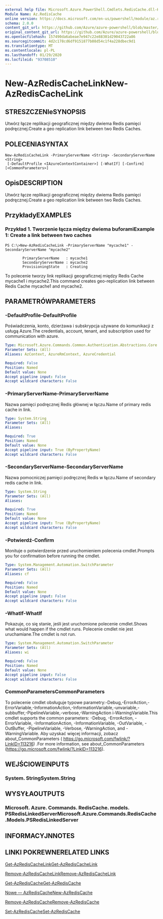 ```yaml
---
external help file: Microsoft.Azure.PowerShell.Cmdlets.RedisCache.dll-Help.xml
Module Name: Az.RedisCache
online version: https://docs.microsoft.com/en-us/powershell/module/az.rediscache/new-azrediscachelink
schema: 2.0.0
content_git_url: https://github.com/Azure/azure-powershell/blob/master/src/RedisCache/RedisCache/help/New-AzRedisCacheLink.md
original_content_git_url: https://github.com/Azure/azure-powershell/blob/master/src/RedisCache/RedisCache/help/New-AzRedisCacheLink.md
ms.openlocfilehash: 157490da6abeae7e947c22e88301d29043722a86
ms.sourcegitcommit: 4d2c178cd6df9151877b08d54c1f4a228dbec9d1
ms.translationtype: MT
ms.contentlocale: pl-PL
ms.lasthandoff: 01/29/2020
ms.locfileid: "93708510"
---
```

# <span data-ttu-id="dd7aa-101">New-AzRedisCacheLink</span><span class="sxs-lookup"><span data-stu-id="dd7aa-101">New-AzRedisCacheLink</span></span>

## <span data-ttu-id="dd7aa-102">STRESZCZENIe</span><span class="sxs-lookup"><span data-stu-id="dd7aa-102">SYNOPSIS</span></span>
<span data-ttu-id="dd7aa-103">Utwórz łącze replikacji geograficznej między dwiema Redis pamięci podręcznej.</span><span class="sxs-lookup"><span data-stu-id="dd7aa-103">Create a geo replication link between two Redis Caches.</span></span>

## <span data-ttu-id="dd7aa-104">POLECENIA</span><span class="sxs-lookup"><span data-stu-id="dd7aa-104">SYNTAX</span></span>

```
New-AzRedisCacheLink -PrimaryServerName <String> -SecondaryServerName <String>
 [-DefaultProfile <IAzureContextContainer>] [-WhatIf] [-Confirm] [<CommonParameters>]
```

## <span data-ttu-id="dd7aa-105">Opis</span><span class="sxs-lookup"><span data-stu-id="dd7aa-105">DESCRIPTION</span></span>
<span data-ttu-id="dd7aa-106">Utwórz łącze replikacji geograficznej między dwiema Redis pamięci podręcznej.</span><span class="sxs-lookup"><span data-stu-id="dd7aa-106">Create a geo replication link between two Redis Caches.</span></span>

## <span data-ttu-id="dd7aa-107">Przykłady</span><span class="sxs-lookup"><span data-stu-id="dd7aa-107">EXAMPLES</span></span>

### <span data-ttu-id="dd7aa-108">Przykład 1. Tworzenie łącza między dwiema buforami</span><span class="sxs-lookup"><span data-stu-id="dd7aa-108">Example 1: Create a link between two caches</span></span>
```
PS C:\>New-AzRedisCacheLink -PrimaryServerName "mycache1" -SecondaryServerName "mycache2"

        PrimaryServerName   : mycache1
        SecondaryServerName : mycache2
        ProvisioningState   : Creating
```

<span data-ttu-id="dd7aa-109">To polecenie tworzy link replikacji geograficznej między Redis Cache mycache1 i mycache2.</span><span class="sxs-lookup"><span data-stu-id="dd7aa-109">This command creates geo-replication link between Redis Cache mycache1 and mycache2.</span></span>

## <span data-ttu-id="dd7aa-110">PARAMETRÓW</span><span class="sxs-lookup"><span data-stu-id="dd7aa-110">PARAMETERS</span></span>

### <span data-ttu-id="dd7aa-111">-DefaultProfile</span><span class="sxs-lookup"><span data-stu-id="dd7aa-111">-DefaultProfile</span></span>
<span data-ttu-id="dd7aa-112">Poświadczenia, konto, dzierżawa i subskrypcja używane do komunikacji z usługą Azure.</span><span class="sxs-lookup"><span data-stu-id="dd7aa-112">The credentials, account, tenant, and subscription used for communication with azure.</span></span>

```yaml
Type: Microsoft.Azure.Commands.Common.Authentication.Abstractions.Core.IAzureContextContainer
Parameter Sets: (All)
Aliases: AzContext, AzureRmContext, AzureCredential

Required: False
Position: Named
Default value: None
Accept pipeline input: False
Accept wildcard characters: False
```

### <span data-ttu-id="dd7aa-113">-PrimaryServerName</span><span class="sxs-lookup"><span data-stu-id="dd7aa-113">-PrimaryServerName</span></span>
<span data-ttu-id="dd7aa-114">Nazwa pamięci podręcznej Redis głównej w łączu.</span><span class="sxs-lookup"><span data-stu-id="dd7aa-114">Name of primary redis cache in link.</span></span>

```yaml
Type: System.String
Parameter Sets: (All)
Aliases:

Required: True
Position: Named
Default value: None
Accept pipeline input: True (ByPropertyName)
Accept wildcard characters: False
```

### <span data-ttu-id="dd7aa-115">-SecondaryServerName</span><span class="sxs-lookup"><span data-stu-id="dd7aa-115">-SecondaryServerName</span></span>
<span data-ttu-id="dd7aa-116">Nazwa pomocniczej pamięci podręcznej Redis w łączu.</span><span class="sxs-lookup"><span data-stu-id="dd7aa-116">Name of secondary redis cache in link.</span></span>

```yaml
Type: System.String
Parameter Sets: (All)
Aliases:

Required: True
Position: Named
Default value: None
Accept pipeline input: True (ByPropertyName)
Accept wildcard characters: False
```

### <span data-ttu-id="dd7aa-117">-Potwierdź</span><span class="sxs-lookup"><span data-stu-id="dd7aa-117">-Confirm</span></span>
<span data-ttu-id="dd7aa-118">Monituje o potwierdzenie przed uruchomieniem polecenia cmdlet.</span><span class="sxs-lookup"><span data-stu-id="dd7aa-118">Prompts you for confirmation before running the cmdlet.</span></span>

```yaml
Type: System.Management.Automation.SwitchParameter
Parameter Sets: (All)
Aliases: cf

Required: False
Position: Named
Default value: None
Accept pipeline input: False
Accept wildcard characters: False
```

### <span data-ttu-id="dd7aa-119">-WhatIf</span><span class="sxs-lookup"><span data-stu-id="dd7aa-119">-WhatIf</span></span>
<span data-ttu-id="dd7aa-120">Pokazuje, co się stanie, jeśli jest uruchomione polecenie cmdlet.</span><span class="sxs-lookup"><span data-stu-id="dd7aa-120">Shows what would happen if the cmdlet runs.</span></span>
<span data-ttu-id="dd7aa-121">Polecenie cmdlet nie jest uruchamiane.</span><span class="sxs-lookup"><span data-stu-id="dd7aa-121">The cmdlet is not run.</span></span>

```yaml
Type: System.Management.Automation.SwitchParameter
Parameter Sets: (All)
Aliases: wi

Required: False
Position: Named
Default value: None
Accept pipeline input: False
Accept wildcard characters: False
```

### <span data-ttu-id="dd7aa-122">CommonParameters</span><span class="sxs-lookup"><span data-stu-id="dd7aa-122">CommonParameters</span></span>
<span data-ttu-id="dd7aa-123">To polecenie cmdlet obsługuje typowe parametry:-Debug,-ErrorAction,-ErrorVariable,-InformationAction,-InformationVariable,-unvariable,-subbuffer,-PipelineVariable,-verbose,-WarningAction i-WarningVariable.</span><span class="sxs-lookup"><span data-stu-id="dd7aa-123">This cmdlet supports the common parameters: -Debug, -ErrorAction, -ErrorVariable, -InformationAction, -InformationVariable, -OutVariable, -OutBuffer, -PipelineVariable, -Verbose, -WarningAction, and -WarningVariable.</span></span> <span data-ttu-id="dd7aa-124">Aby uzyskać więcej informacji, zobacz about_CommonParameters ( https://go.microsoft.com/fwlink/?LinkID=113216) .</span><span class="sxs-lookup"><span data-stu-id="dd7aa-124">For more information, see about_CommonParameters (https://go.microsoft.com/fwlink/?LinkID=113216).</span></span>

## <span data-ttu-id="dd7aa-125">WEJŚCIOWE</span><span class="sxs-lookup"><span data-stu-id="dd7aa-125">INPUTS</span></span>

### <span data-ttu-id="dd7aa-126">System. String</span><span class="sxs-lookup"><span data-stu-id="dd7aa-126">System.String</span></span>

## <span data-ttu-id="dd7aa-127">WYSYŁA</span><span class="sxs-lookup"><span data-stu-id="dd7aa-127">OUTPUTS</span></span>

### <span data-ttu-id="dd7aa-128">Microsoft. Azure. Commands. RedisCache. models. PSRedisLinkedServer</span><span class="sxs-lookup"><span data-stu-id="dd7aa-128">Microsoft.Azure.Commands.RedisCache.Models.PSRedisLinkedServer</span></span>

## <span data-ttu-id="dd7aa-129">INFORMACYJN</span><span class="sxs-lookup"><span data-stu-id="dd7aa-129">NOTES</span></span>

## <span data-ttu-id="dd7aa-130">LINKI POKREWNE</span><span class="sxs-lookup"><span data-stu-id="dd7aa-130">RELATED LINKS</span></span>

[<span data-ttu-id="dd7aa-131">Get-AzRedisCacheLink</span><span class="sxs-lookup"><span data-stu-id="dd7aa-131">Get-AzRedisCacheLink</span></span>](./Get-AzRedisCacheLink.md)

[<span data-ttu-id="dd7aa-132">Remove-AzRedisCacheLink</span><span class="sxs-lookup"><span data-stu-id="dd7aa-132">Remove-AzRedisCacheLink</span></span>](./Remove-AzRedisCacheLink.md)

[<span data-ttu-id="dd7aa-133">Get-AzRedisCache</span><span class="sxs-lookup"><span data-stu-id="dd7aa-133">Get-AzRedisCache</span></span>](./Get-AzRedisCache.md)

[<span data-ttu-id="dd7aa-134">Nowe — AzRedisCache</span><span class="sxs-lookup"><span data-stu-id="dd7aa-134">New-AzRedisCache</span></span>](./New-AzRedisCache.md)

[<span data-ttu-id="dd7aa-135">Remove-AzRedisCache</span><span class="sxs-lookup"><span data-stu-id="dd7aa-135">Remove-AzRedisCache</span></span>](./Remove-AzRedisCache.md)

[<span data-ttu-id="dd7aa-136">Set-AzRedisCache</span><span class="sxs-lookup"><span data-stu-id="dd7aa-136">Set-AzRedisCache</span></span>](./Set-AzRedisCache.md)